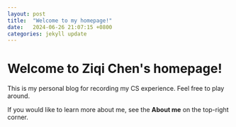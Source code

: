 ```yaml
---
layout: post
title:  "Welcome to my homepage!"
date:   2024-06-26 21:07:15 +0800
categories: jekyll update
---
```

# Welcome to Ziqi Chen's homepage!
This is my personal blog for recording my CS experience. Feel free to play around.

If you would like to learn more about me, see the **About me** on the top-right corner.
